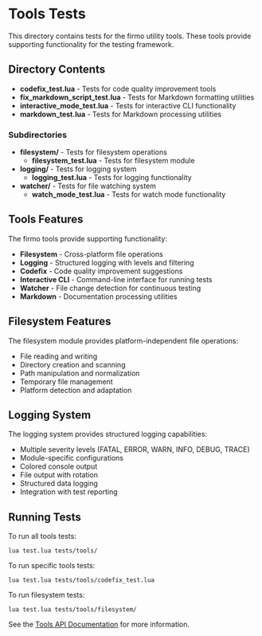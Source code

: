 # Tools Tests

This directory contains tests for the firmo utility tools. These tools provide supporting functionality for the testing framework.

## Directory Contents

- **codefix_test.lua** - Tests for code quality improvement tools
- **fix_markdown_script_test.lua** - Tests for Markdown formatting utilities
- **interactive_mode_test.lua** - Tests for interactive CLI functionality
- **markdown_test.lua** - Tests for Markdown processing utilities

### Subdirectories

- **filesystem/** - Tests for filesystem operations
  - **filesystem_test.lua** - Tests for filesystem module
- **logging/** - Tests for logging system
  - **logging_test.lua** - Tests for logging functionality
- **watcher/** - Tests for file watching system
  - **watch_mode_test.lua** - Tests for watch mode functionality

## Tools Features

The firmo tools provide supporting functionality:

- **Filesystem** - Cross-platform file operations
- **Logging** - Structured logging with levels and filtering
- **Codefix** - Code quality improvement suggestions
- **Interactive CLI** - Command-line interface for running tests
- **Watcher** - File change detection for continuous testing
- **Markdown** - Documentation processing utilities

## Filesystem Features

The filesystem module provides platform-independent file operations:

- File reading and writing
- Directory creation and scanning
- Path manipulation and normalization
- Temporary file management
- Platform detection and adaptation

## Logging System

The logging system provides structured logging capabilities:

- Multiple severity levels (FATAL, ERROR, WARN, INFO, DEBUG, TRACE)
- Module-specific configurations
- Colored console output
- File output with rotation
- Structured data logging
- Integration with test reporting

## Running Tests

To run all tools tests:
```
lua test.lua tests/tools/
```

To run specific tools tests:
```
lua test.lua tests/tools/codefix_test.lua
```

To run filesystem tests:
```
lua test.lua tests/tools/filesystem/
```

See the [Tools API Documentation](/docs/api/tools.md) for more information.